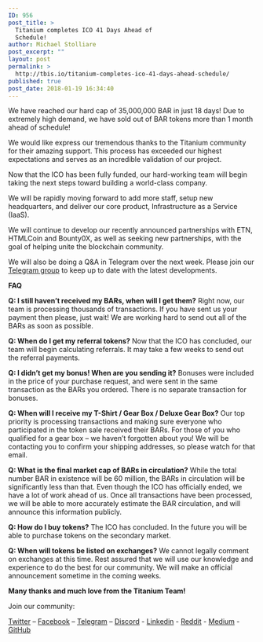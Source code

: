 ```yaml
---
ID: 956
post_title: >
  Titanium completes ICO 41 Days Ahead of
  Schedule!
author: Michael Stolliare
post_excerpt: ""
layout: post
permalink: >
  http://tbis.io/titanium-completes-ico-41-days-ahead-schedule/
published: true
post_date: 2018-01-19 16:34:40
---
```

We have reached our hard cap of 35,000,000 BAR in just 18 days! Due to extremely high demand, we have sold out of BAR tokens more than 1 month ahead of schedule!

We would like express our tremendous thanks to the Titanium community for their amazing support. This process has exceeded our highest expectations and serves as an incredible validation of our project.

Now that the ICO has been fully funded, our hard-working team will begin taking the next steps toward building a world-class company.

We will be rapidly moving forward to add more staff, setup new headquarters, and deliver our core product, Infrastructure as a Service (IaaS).

We will continue to develop our recently announced partnerships with ETN, HTMLCoin and Bounty0X, as well as seeking new partnerships, with the goal of helping unite the blockchain community.

We will also be doing a Q&amp;A in Telegram over the next week. Please join our <a href="https://t.me/TbisOfficial">Telegram group</a> to keep up to date with the latest developments.

<strong>FAQ</strong>

<strong>Q: I still haven’t received my BARs, when will I get them?</strong>
Right now, our team is processing thousands of transactions. If you have sent us your payment then please, just wait! We are working hard to send out all of the BARs as soon as possible.

<strong>Q: When do I get my referral tokens?</strong>
Now that the ICO has concluded, our team will begin calculating referrals. It may take a few weeks to send out the referral payments.

<strong>Q: I didn’t get my bonus! When are you sending it?</strong>
Bonuses were included in the price of your purchase request, and were sent in the same transaction as the BARs you ordered. There is no separate transaction for bonuses.

<strong>Q: When will I receive my T-Shirt / Gear Box / Deluxe Gear Box?</strong>
Our top priority is processing transactions and making sure everyone who participated in the token sale received their BARs. For those of you who qualified for a gear box – we haven’t forgotten about you! We will be contacting you to confirm your shipping addresses, so please watch for that email.

<strong>Q: What is the final market cap of BARs in circulation?</strong>
While the total number BAR in existence will be 60 million, the BARs in circulation will be significantly less than that. Even though the ICO has officially ended, we have a lot of work ahead of us. Once all transactions have been processed, we will be able to more accurately estimate the BAR circulation, and will announce this information publicly.

<strong>Q: How do I buy tokens?</strong>
The ICO has concluded. In the future you will be able to purchase tokens on the secondary market.

<strong>Q: When will tokens be listed on exchanges?</strong>
We cannot legally comment on exchanges at this time. Rest assured that we will use our knowledge and experience to do the best for our community. We will make an official announcement sometime in the coming weeks.

<strong>Many thanks and much love from the Titanium Team!</strong>

Join our community:

<a href="https://twitter.com/TBISINC" target="_blank" rel="noopener">Twitter</a> – <a href="https://www.facebook.com/TBISICO/" target="_blank" rel="noopener">Facebook</a> – <a href="https://t.me/TbisOfficial" target="_blank" rel="noopener">Telegram</a> – <a href="https://discordapp.com/invite/trrad7b" target="_blank" rel="noopener">Discord</a> - <a href="https://www.linkedin.com/company/18271882/" target="_blank" rel="noopener">Linkedin</a> - <a href="https://www.reddit.com/r/TBIS/" target="_blank" rel="noopener">Reddit</a> - <a href="https://medium.com/@TBIS" target="_blank" rel="noopener">Medium</a> - <a href="https://github.com/tbis-inc/TBIS" target="_blank" rel="noopener">GitHub</a>